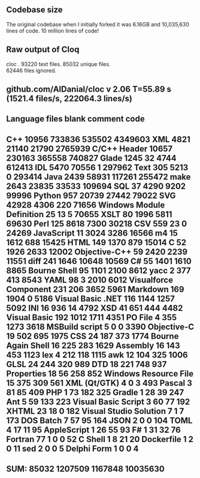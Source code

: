 ## Codebase size

The original codebase when I initially forked it was 6.16GB and 10,035,630 lines of code.
10 million lines of code!


## Raw output of Cloq

cloc .
   93220 text files.
   85032 unique files.                                          
   62446 files ignored.

github.com/AlDanial/cloc v 2.06  T=55.89 s (1521.4 files/s, 222064.3 lines/s)
---------------------------------------------------------------------------------------
Language                             files          blank        comment           code
---------------------------------------------------------------------------------------
C++                                  10956         733836         535502        4349603
XML                                   4821          21140          21790        2765939
C/C++ Header                         10657         230163         365558         740827
Glade                                 1245             32           4744         612413
IDL                                   5470          70556              1         297962
Text                                   305           5213              0         293414
Java                                  2439          58931         117261         255472
make                                  2643          23835          33533         109694
SQL                                     37           4290           9202          99996
Python                                 957          20739          27442          79022
SVG                                  42928           4306            220          71656
Windows Module Definition               25             13              5          70655
XSLT                                    80           1996           5811          69630
Perl                                   125           8618           7300          30218
CSV                                    559             23              0          24269
JavaScript                              11           3024           3286          16566
m4                                      15           1612            688          15425
HTML                                   149           1370            879          15014
C                                       52           1926           2633          12002
Objective-C++                           59           2420           2239          11551
diff                                   241           1646          10648          10569
C#                                      55           1401           1610           8865
Bourne Shell                            95           1101           2100           8612
yacc                                     2            377            413           8543
YAML                                    98              3           2010           6012
Visualforce Component                  231            206           3652           5961
Markdown                               169           1904              0           5186
Visual Basic .NET                      116           1144           1257           5092
INI                                     16            936             14           4792
XSD                                     41            651            444           4482
Visual Basic                           192           1012           1711           4351
PO File                                  4            355           1273           3618
MSBuild script                           5              0              0           3390
Objective-C                             19            502            695           1975
CSS                                     24            187            373           1774
Bourne Again Shell                      16            225            283           1629
Assembly                                16            143            453           1123
lex                                      4            212            118           1115
awk                                     12            104            325           1006
GLSL                                    24            244            320            989
DTD                                     18            221            748            937
Properties                              18             56            258            852
Windows Resource File                   15            375            309            561
XML (Qt/GTK)                             4              0              3            493
Pascal                                   3             81             85            409
PHP                                      1             73            182            325
Gradle                                   1             28             39            247
Ant                                      5             59            133            223
Visual Basic Script                      3             60             77            192
XHTML                                   23             18              0            182
Visual Studio Solution                   7              1              7            173
DOS Batch                                7             57             95            164
JSON                                     2              0              0            104
TOML                                     4             17             11             95
AppleScript                              1             26             55             93
F#                                       1             31             32             76
Fortran 77                               1              0              0             52
C Shell                                  1              8             21             20
Dockerfile                               1              2              0             11
sed                                      2              0              0              5
Delphi Form                              1              0              0              4
---------------------------------------------------------------------------------------
SUM:                                 85032        1207509        1167848       10035630
---------------------------------------------------------------------------------------

